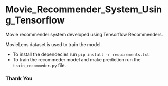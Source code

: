 # Movie_Recommender_System_Using_Tensorflow

Movie recommender system developed using Tensorflow Recommenders.

MovieLens dataset is used to train the model.

- To install the dependecies run `pip install -r requirements.txt`
- To train the recommeder model and make prediction run the `train_recommeder.py` file.

### Thank You

